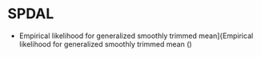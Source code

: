 # SPDAL

* Empirical likelihood for generalized smoothly trimmed mean]{Empirical likelihood for generalized smoothly trimmed mean ()
